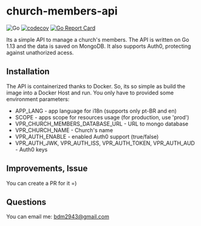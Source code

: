 # church-members-api

![Go](https://github.com/BrunoDM2943/church-members-api/workflows/Go/badge.svg)
[![codecov](https://codecov.io/gh/BrunoDM2943/church-members-api/branch/master/graph/badge.svg)](https://codecov.io/gh/BrunoDM2943/church-members-api)  [![Go Report Card](https://goreportcard.com/badge/github.com/BrunoDM2943/church-members-api?style=flat-square)](https://goreportcard.com/report/github.com/BrunoDM2943/church-members-api)


Its a simple API to manage a church's members. The API is written on Go 1.13 and the data is saved on MongoDB. It also supports Auth0, protecting against unathorized acess. 

## Installation

The API is containerized thanks to Docker. So, its so simple as build the image into a Docker Host and run. You only have to provided some environment parameters:

- APP_LANG - app language for i18n (supports only pt-BR and en)
- SCOPE - apps scope for resources usage (for production, use 'prod')
- VPR_CHURCH_MEMBERS_DATABASE_URL - URL to mongo database
- VPR_CHURCH_NAME - Church's name
- VPR_AUTH_ENABLE - enabled Auth0 support (true/false)
- VPR_AUTH_JWK, VPR_AUTH_ISS, VPR_AUTH_TOKEN, VPR_AUTH_AUD - Auth0 keys

## Improvements, Issue

You can create a PR for it =) 

## Questions

You can email me: bdm2943@gmail.com
